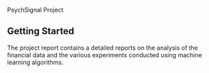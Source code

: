 PsychSignal Project

## Getting Started
The project report contains a detailed reports on the analysis of the financial data and the various experiments conducted using machine learning algorithms.

